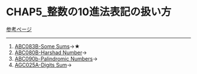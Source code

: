 # CHAP5_整数の10進法表記の扱い方

[参考ページ](https://tinyurl.com/s3d5rf3)

---

1. [ABC083B-Some Sums](https://atcoder.jp/contests/abc083/tasks/abc083_b)→★
1. [ABC080B-Harshad Number](https://atcoder.jp/contests/abc080/tasks/abc080_b)→
1. [ABC090b-Palindromic Numbers](https://atcoder.jp/contests/abc090/tasks/abc090_b)→
1. [AGC025A-Digits Sum](https://atcoder.jp/contests/agc025/tasks/agc025_a)→
